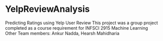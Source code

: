 # YelpReviewAnalysis
Predicting Ratings using Yelp User Review
This project was a group project completed as a course requirement for INFSCI 2915 Machine Learning
Other Team members: Ankur Nadda, Hearsh Mahidharia
